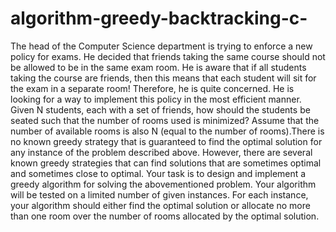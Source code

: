 # algorithm-greedy-backtracking-c-
The head of the Computer Science department is trying to enforce a new policy for exams. He decided that friends taking the same course should not be allowed to be in the same exam room. He is aware that if all students taking the course are friends, then this means that each student will sit for the exam in a separate room! Therefore, he is quite concerned. He is looking for a way to implement this policy in the most efficient manner. Given N students, each with a set of friends, how should the students be seated such that the number of rooms used is minimized? Assume that the number of available rooms is also N (equal to the number of rooms).There is no known greedy strategy that is guaranteed to find the optimal solution for any instance of the problem described above. However, there are several known greedy strategies that can find solutions that are sometimes optimal and sometimes close to optimal. Your task is to design and implement a greedy algorithm for solving the abovementioned problem. Your algorithm will be tested on a limited number of given instances. For each instance, your algorithm should either find the optimal solution or allocate no more than one room over the number of rooms allocated by the optimal solution.
